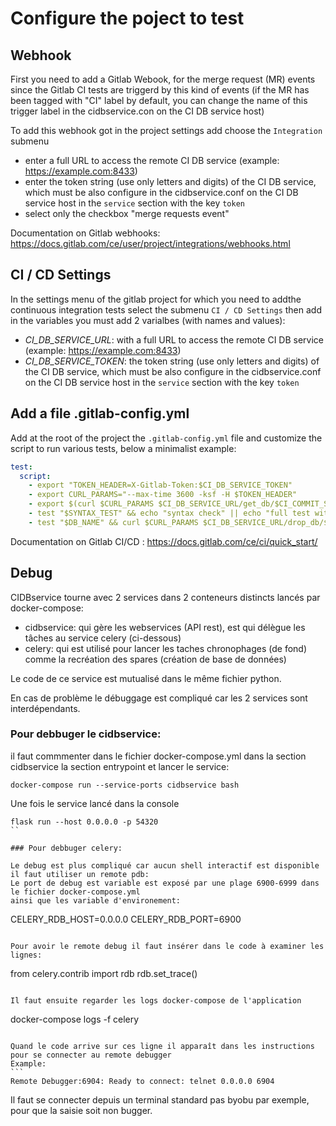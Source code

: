 # Configure the poject to test

## Webhook

First you need to add a Gitlab Webook, for the merge request (MR) events since the Gitlab CI tests are triggerd by this kind of events (if the MR has been tagged with "CI" label by default, you can change the name of this trigger label in the cidbservice.con on the CI DB service host)

To add this webhook got in the project settings add choose the `Integration` submenu
- enter a full URL to access the remote CI DB service (example: https://example.com:8433)
- enter the token string (use only letters and digits) of the CI DB service, which must be also configure in the cidbservice.conf on the CI DB service host in the `service` section with the key `token`
- select only the checkbox "merge requests event" 

Documentation on Gitlab webhooks: https://docs.gitlab.com/ce/user/project/integrations/webhooks.html

## CI / CD Settings
In the settings menu of the gitlab project for which you need to addthe continuous integration tests select the submenu `CI / CD Settings` then add in the variables you must add 2 varialbes (with names and values):

- *CI_DB_SERVICE_URL*: with a full URL to access the remote CI DB service (example: https://example.com:8433)
- *CI_DB_SERVICE_TOKEN*: the token string (use only letters and digits) of the CI DB service, which must be also configure in the cidbservice.conf on the CI DB service host in the `service` section with the key `token`

## Add a file .gitlab-config.yml

Add at the root of the project the `.gitlab-config.yml` file and customize the script to run various tests, below a minimalist example:

````yaml
test:
  script:
    - export "TOKEN_HEADER=X-Gitlab-Token:$CI_DB_SERVICE_TOKEN"
    - export CURL_PARAMS="--max-time 3600 -ksf -H $TOKEN_HEADER"
    - export $(curl $CURL_PARAMS $CI_DB_SERVICE_URL/get_db/$CI_COMMIT_SHA || echo SYNTAX_TEST=1)
    - test "$SYNTAX_TEST" && echo "syntax check" || echo "full test with db $DB_NAME"
    - test "$DB_NAME" && curl $CURL_PARAMS $CI_DB_SERVICE_URL/drop_db/$DB_NAME
````

Documentation on Gitlab CI/CD : https://docs.gitlab.com/ce/ci/quick_start/

## Debug

CIDBservice tourne avec 2 services dans 2 conteneurs distincts lancés par docker-compose:
- cidbservice: qui gère les webservices (API rest), est qui délègue les tâches au service celery (ci-dessous)
- celery: qui est utilisé pour lancer les taches chronophages (de fond) comme la recréation des spares (création de base de données)

Le code de ce service est mutualisé dans le même fichier python.

En cas de problème le débuggage est compliqué car les 2 services sont interdépendants.

### Pour debbuger le cidbservice:

il faut commmenter dans le fichier docker-compose.yml dans la section cidbservice la section entrypoint
et lancer le service:
```
docker-compose run --service-ports cidbservice bash
```

Une fois le service lancé dans la console
```
flask run --host 0.0.0.0 -p 54320
``

### Pour debbuger celery:

Le debug est plus compliqué car aucun shell interactif est disponible
il faut utiliser un remote pdb:
Le port de debug est variable est exposé par une plage 6900-6999 dans le fichier docker-compose.yml
ainsi que les variable d'environement:
```
CELERY_RDB_HOST=0.0.0.0
CELERY_RDB_PORT=6900
```

Pour avoir le remote debug il faut insérer dans le code à examiner les lignes:
```
from celery.contrib import rdb
rdb.set_trace()
```

Il faut ensuite regarder les logs docker-compose de l'application
```
docker-compose logs -f celery
```

Quand le code arrive sur ces ligne il apparaît dans les instructions pour se connecter au remote debugger
Example:
``̀
Remote Debugger:6904: Ready to connect: telnet 0.0.0.0 6904
```

Il faut se connecter depuis un terminal standard pas byobu par exemple, pour que la saisie soit non bugger.
